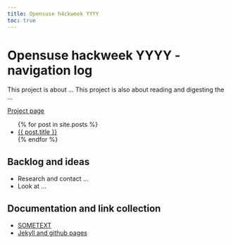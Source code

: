 ```yaml
---
title: Opensuse h4ckweek YYYY
toc: true
---
```


# Opensuse hackweek YYYY - navigation log

This project is about ...
This project is also about reading and digesting the ...

[Project page](https://hackweek.opensuse.org/projects/PAGE)

<ul>
  {% for post in site.posts %}
    <li>
      <a href="{{ post.url | relative_url }}">{{ post.title }}</a>
    </li>
  {% endfor %}
</ul>

## Backlog and ideas

* Research and contact ...
* Look at ...

## Documentation and link collection

- [SOMETEXT](http://some.url)
- [Jekyll and github pages](https://docs.github.com/en/pages/setting-up-a-github-pages-site-with-jekyll)
